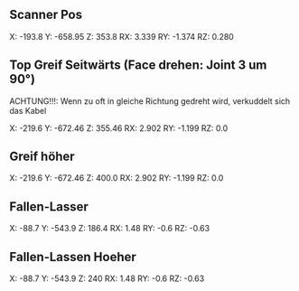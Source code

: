 ## Scanner Pos

X: -193.8
Y: -658.95
Z: 353.8
RX: 3.339
RY: -1.374
RZ: 0.280


## Top Greif Seitwärts (Face drehen: Joint 3 um 90°)
ACHTUNG!!!: Wenn zu oft in gleiche Richtung gedreht wird, verkuddelt sich das Kabel

X: -219.6
Y: -672.46
Z: 355.46
RX: 2.902
RY: -1.199
RZ: 0.0

## Greif höher

X: -219.6
Y: -672.46
Z: 400.0
RX: 2.902
RY: -1.199
RZ: 0.0


## Fallen-Lasser

X: -88.7
Y: -543.9
Z: 186.4
RX: 1.48
RY: -0.6
RZ: -0.63

## Fallen-Lassen Hoeher

X: -88.7
Y: -543.9
Z: 240
RX: 1.48
RY: -0.6
RZ: -0.63




